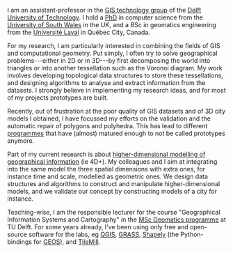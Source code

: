 I am an assistant-professor in the [GIS technology group](http://www.gdmc.nl) of the [Delft University of Technology](http://www.tudelft.nl). I hold a [PhD](#phdthesis) in computer science from the [University of South Wales](http://www.southwales.ac.uk) in the UK, and a BSc in geomatics engineering from the [Université Laval](http://www.ulaval.ca) in Québec City, Canada.

For my research, I am particularly interested in combining the fields of GIS and computational geometry. Put simply, I often try to solve geographical problems---either in 2D or in 3D---by first decomposing the world into triangles or into another tessellation such as the Voronoi diagram. My work involves developing topological data structures to store these tessellations, and designing algorithms to analyse and extract information from the datasets. I strongly believe in implementing my research ideas, and for most of my projects prototypes are built. 

Recently, out of frustration at the poor quality of GIS datasets and of 3D city models I obtained, I have focussed my efforts on the validation and the automatic repair of polygons and polyhedra. This has lead to different [programmes](#code) that have (almost) matured enough to not be called prototypes anymore. 

Part of my current research is about [higher-dimensional modelling of geographical information](http://www.geo5d.nl) (ie 4D+). My colleagues and I aim at integrating into the same model the three spatial dimensions with extra ones, for instance time and scale, modelled as geometric ones. We design data structures and algorithms to construct and manipulate higher-dimensional models, and we validate our concept by constructing models of a city for instance.

Teaching-wise, I am the responsible lecturer for the course "Geographical Information Systems and Cartography" in the [MSc Geomatics programme](http://geomatics.tudelft.nl) at TU Delft. For some years already, I've been using only free and open-source software for the labs, eg [QGIS](http://www.qgis.org/), [GRASS](http://grass.osgeo.org/), [Shapely](https://github.com/sgillies/shapely) (the Python-bindings for [GEOS](http://trac.osgeo.org/geos/)), and [TileMill](http://www.mapbox.com/tilemill/).
